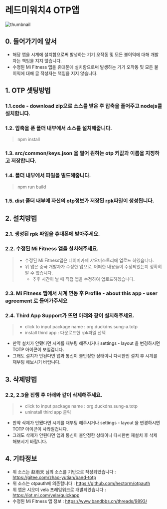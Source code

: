 # 레드미워치4 OTP앱
![thumbnail](https://github.com/maga32/RedmiWatch4-Totp/assets/98816249/5f0af5a4-151a-4d7c-a6e8-95267d66ff7e)
###
###
## 0. 들어가기에 앞서
- 해당 앱을 시계에 설치함으로써 발생하는 기기 오작동 및 모든 불이익에 대해 개발자는 책임을 지지 않습니다.
- 수정된 Mi Fitness 앱을 휴대폰에 설치함으로써 발생하는 기기 오작동 및 모든 불이익에 대해 글 작성자는 책임을 지지 않습니다.

###
###
## 1. OTP 셋팅방법
### 1.1.code - download zip으로 소스를 받은 후 압축을 플어주고  nodejs를 설치합니다.

### 1.2. 압축을 푼 폴더 내부에서 소스를 설치해줍니다.
> npm install

### 1.3. src/common/keys.json 을 열어 원하는 otp 키값과 이름을 지정하고 저장합니다.

### 1.4. 폴더 내부에서 파일을 빌드해줍니다.
> npm run build

### 1.5. dist 폴더 내부에 자신의 otp정보가 저장된 rpk파일이 생성됩니다.

###
###
## 2. 설치방법
### 2.1. 생성된 rpk 파일을 휴대폰에 받아주세요.

### 2.2. 수정된 Mi Fitness 앱을 설치해주세요.
> - 수정된 Mi Fitness앱은 네이미카페 샤오미스토리에 업로드 하였습니다.
> - 위 앱은 중국 개발자가 수정한 앱으로, 어떠한 내용들이 수정되었는지 정확히 알 수 없습니다.
>   - 추후 시간이 날 때 직접 앱을 수정하여 업로드하겠습니다.

### 2.3. Mi Fitness 앱에서 시계 연동 후 Profile - about this app - user agreement 로 들어가주세요

### 2.4. Third App Support가 뜨면 아래와 같이 설치해주세요.
> - click to input package name : org.duckdns.sung-a.totp
> - install third app : 다운로드한 rpk파일 선택
- 만약 설치가 안됐다면 시계를 재부팅 해주시거나 settings - layout 을 변경하시면 TOTP 아이콘이 보일겁니다.
- 그래도 설치가 안된다면 앱과 통신이 불안정한 상태이니 다시한번 설치 후 시계를 재부팅 해보시기 바랍니다.

###
###
## 3. 삭제방법
### 2.2, 2.3을 진행 후 아래와 같이 삭제해주세요.
> - click to input package name : org.duckdns.sung-a.totp
> - uninstall third app  클릭
- 만약 삭제가 안됐다면 시계를 재부팅 해주시거나 settings - layout 을 변경하시면 TOTP 아이콘이 사라질겁니다.
- 그래도 삭제가 안된다면 앱과 통신이 불안정한 상태이니 다시한번 재설치 후 삭제 해보시기 바랍니다.

###
###
## 4. 기타정보
- 위 소스는 赵雨天 님의 소스를 기반으로 작성되었습니다 : https://gitee.com/zhao-yutian/band-totp
- 위 소스는 otpauth에 의존합니다 : https://github.com/hectorm/otpauth
- 위 앱은 샤오미 vela 프레임워크로 개발되었습니다 : https://iot.mi.com/vela/quickapp
- 수정된 Mi Fitness 앱 정보 : https://www.bandbbs.cn/threads/9893/
